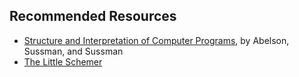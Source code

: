 ## Recommended Resources

* [Structure and Interpretation of Computer Programs](http://mitpress.mit.edu/sicp/), by Abelson, Sussman, and Sussman
* [The Little Schemer](http://mitpress.mit.edu/books/little-schemer)
